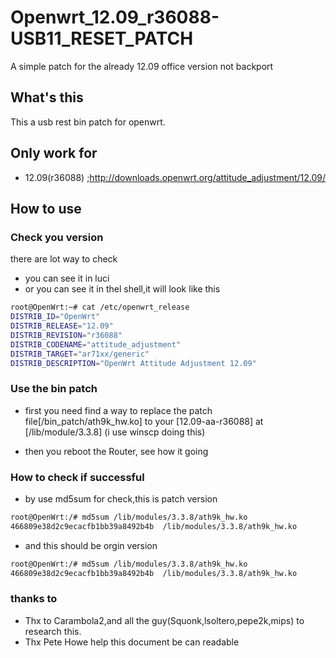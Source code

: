 Openwrt_12.09_r36088-USB11_RESET_PATCH
======================================

A simple patch for the already 12.09 office version not backport

## What's this
This a usb rest bin patch for openwrt.

## Only work for
* 12.09(r36088)
;http://downloads.openwrt.org/attitude_adjustment/12.09/

## How to use
### Check you version

there are lot way to check

* you can see it in luci
* or you can see it in thel shell,it will look like this

```bash
root@OpenWrt:~# cat /etc/openwrt_release 
DISTRIB_ID="OpenWrt"
DISTRIB_RELEASE="12.09"
DISTRIB_REVISION="r36088"
DISTRIB_CODENAME="attitude_adjustment"
DISTRIB_TARGET="ar71xx/generic"
DISTRIB_DESCRIPTION="OpenWrt Attitude Adjustment 12.09"
```

### Use the bin patch

* first you need find a way to replace the patch file[/bin_patch/ath9k_hw.ko] to your [12.09-aa-r36088] at [/lib/module/3.3.8] (i use winscp doing this)

* then you reboot the Router, see how it going


### How to check if successful

* by use md5sum for check,this is patch version

```bash
root@OpenWrt:/# md5sum /lib/modules/3.3.8/ath9k_hw.ko 
466809e38d2c9ecacfb1bb39a8492b4b  /lib/modules/3.3.8/ath9k_hw.ko
```

* and this should be orgin version

```bash
root@OpenWrt:/# md5sum /lib/modules/3.3.8/ath9k_hw.ko 
466809e38d2c9ecacfb1bb39a8492b4b  /lib/modules/3.3.8/ath9k_hw.ko
```

### thanks to
* Thx to Carambola2,and all the guy(Squonk,lsoltero,pepe2k,mips) to research this.
* Thx Pete Howe help this document be can readable
